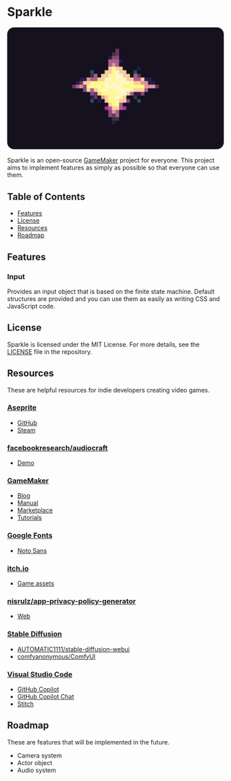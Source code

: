 # Sparkle

<img src="assets/splash.png" alt="Sparkle" style="border-radius: 16px">

Sparkle is an open-source [GameMaker](https://gamemaker.io/en) project for everyone. This project aims to implement features as simply as possible so that everyone can use them.

## Table of Contents

- [Features](#features)
- [License](#license)
- [Resources](#resources)
- [Roadmap](#roadmap)

## Features

### Input

Provides an input object that is based on the finite state machine. Default structures are provided and you can use them as easily as writing CSS and JavaScript code.

## License

Sparkle is licensed under the MIT License. For more details, see the [LICENSE](LICENSE) file in the repository.

## Resources

These are helpful resources for indie developers creating video games.

### [Aseprite](https://www.aseprite.org/)

- [GitHub](https://github.com/aseprite/aseprite)
- [Steam](https://store.steampowered.com/app/431730/Aseprite/)

### [facebookresearch/audiocraft](https://github.com/facebookresearch/audiocraft)

- [Demo](https://huggingface.co/spaces/facebook/MusicGen)

### [GameMaker](https://gamemaker.io/)

- [Blog](https://gamemaker.io/en/blog)
- [Manual](https://manual.gamemaker.io/)
- [Marketplace](https://marketplace.gamemaker.io/)
- [Tutorials](https://gamemaker.io/en/tutorials)

### [Google Fonts](https://fonts.google.com/)

- [Noto Sans](https://fonts.google.com/noto/specimen/Noto+Sans)

### [itch.io](https://itch.io/)

- [Game assets](https://itch.io/game-assets)

### [nisrulz/app-privacy-policy-generator](https://github.com/nisrulz/app-privacy-policy-generator)

- [Web](https://app-privacy-policy-generator.nisrulz.com/)

### [Stable Diffusion](https://stability.ai/stable-image)

- [AUTOMATIC1111/stable-diffusion-webui](https://github.com/AUTOMATIC1111/stable-diffusion-webui)
- [comfyanonymous/ComfyUI](https://github.com/comfyanonymous/ComfyUI)

### [Visual Studio Code](https://code.visualstudio.com/)

- [GitHub Copilot](https://marketplace.visualstudio.com/items?itemName=GitHub.copilot)
- [GitHub Copilot Chat](https://marketplace.visualstudio.com/items?itemName=GitHub.copilot-chat)
- [Stitch](https://marketplace.visualstudio.com/items?itemName=bscotch.bscotch-stitch-vscode)

## Roadmap

These are features that will be implemented in the future.

- Camera system
- Actor object
- Audio system
